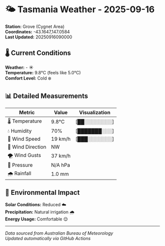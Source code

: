 # 🌤️ Tasmania Weather - 2025-09-16

**Station:** Grove (Cygnet Area)  
**Coordinates:** -43.1647,147.0584  
**Last Updated:** 20250916090000

## 🌡️ Current Conditions

**Weather:** - ☀️  
**Temperature:** 9.8°C (feels like 5.0°C)  
**Comfort Level:** Cold ❄️

## 📊 Detailed Measurements

| Metric | Value | Visualization |
|--------|-------|---------------|
| 🌡️ Temperature | 9.8°C | [██░░░░░░░░] |
| 💧 Humidity | 70% | [███████░░░] |
| 💨 Wind Speed | 19 km/h | [███░░░░░░░] |
| 🧭 Wind Direction | NW | |
| 🌪️ Wind Gusts | 37 km/h | |
| 🔽 Pressure | N/A hPa | |
| 🌧️ Rainfall | 1.0 mm | |

## 🌱 Environmental Impact

**Solar Conditions:** Reduced ☁️  
**Precipitation:** Natural irrigation 🌧️  
**Energy Usage:** Comfortable 😌

---
*Data sourced from Australian Bureau of Meteorology*  
*Updated automatically via GitHub Actions*
